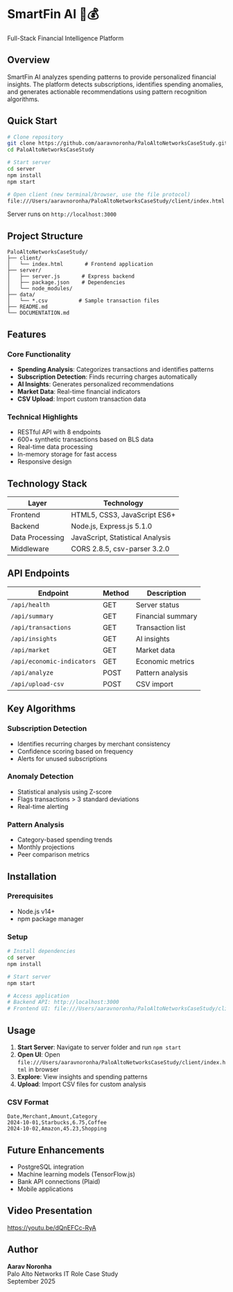 # SmartFin AI 🤖💰

Full-Stack Financial Intelligence Platform

## Overview

SmartFin AI analyzes spending patterns to provide personalized financial insights. The platform detects subscriptions, identifies spending anomalies, and generates actionable recommendations using pattern recognition algorithms.

## Quick Start

```bash
# Clone repository
git clone https://github.com/aaravnoronha/PaloAltoNetworksCaseStudy.git
cd PaloAltoNetworksCaseStudy

# Start server
cd server
npm install
npm start

# Open client (new terminal/browser, use the file protocol)
file:///Users/aaravnoronha/PaloAltoNetworksCaseStudy/client/index.html
```

Server runs on `http://localhost:3000`

## Project Structure

```
PaloAltoNetworksCaseStudy/
├── client/
│   └── index.html       # Frontend application
├── server/
│   ├── server.js       # Express backend
│   ├── package.json    # Dependencies
│   └── node_modules/   
├── data/
│   └── *.csv          # Sample transaction files
├── README.md
└── DOCUMENTATION.md
```

## Features

### Core Functionality
- **Spending Analysis**: Categorizes transactions and identifies patterns
- **Subscription Detection**: Finds recurring charges automatically
- **AI Insights**: Generates personalized recommendations
- **Market Data**: Real-time financial indicators
- **CSV Upload**: Import custom transaction data

### Technical Highlights
- RESTful API with 8 endpoints
- 600+ synthetic transactions based on BLS data
- Real-time data processing
- In-memory storage for fast access
- Responsive design

## Technology Stack

| Layer | Technology |
|-------|------------|
| Frontend | HTML5, CSS3, JavaScript ES6+ |
| Backend | Node.js, Express.js 5.1.0 |
| Data Processing | JavaScript, Statistical Analysis |
| Middleware | CORS 2.8.5, csv-parser 3.2.0 |

## API Endpoints

| Endpoint | Method | Description |
|----------|--------|-------------|
| `/api/health` | GET | Server status |
| `/api/summary` | GET | Financial summary |
| `/api/transactions` | GET | Transaction list |
| `/api/insights` | GET | AI insights |
| `/api/market` | GET | Market data |
| `/api/economic-indicators` | GET | Economic metrics |
| `/api/analyze` | POST | Pattern analysis |
| `/api/upload-csv` | POST | CSV import |

## Key Algorithms

### Subscription Detection
- Identifies recurring charges by merchant consistency
- Confidence scoring based on frequency
- Alerts for unused subscriptions

### Anomaly Detection
- Statistical analysis using Z-score
- Flags transactions > 3 standard deviations
- Real-time alerting

### Pattern Analysis
- Category-based spending trends
- Monthly projections
- Peer comparison metrics

## Installation

### Prerequisites
- Node.js v14+
- npm package manager

### Setup
```bash
# Install dependencies
cd server
npm install

# Start server
npm start

# Access application
# Backend API: http://localhost:3000
# Frontend UI: file:///Users/aaravnoronha/PaloAltoNetworksCaseStudy/client/index.html
```

## Usage

1. **Start Server**: Navigate to server folder and run `npm start`
2. **Open UI**: Open `file:///Users/aaravnoronha/PaloAltoNetworksCaseStudy/client/index.html` in browser
3. **Explore**: View insights and spending patterns
4. **Upload**: Import CSV files for custom analysis

### CSV Format
```csv
Date,Merchant,Amount,Category
2024-10-01,Starbucks,6.75,Coffee
2024-10-02,Amazon,45.23,Shopping
```

## Future Enhancements

- PostgreSQL integration
- Machine learning models (TensorFlow.js)
- Bank API connections (Plaid)
- Mobile applications

## Video Presentation

https://youtu.be/dQnEFCc-RyA

## Author

**Aarav Noronha**  
Palo Alto Networks IT Role Case Study  
September 2025

